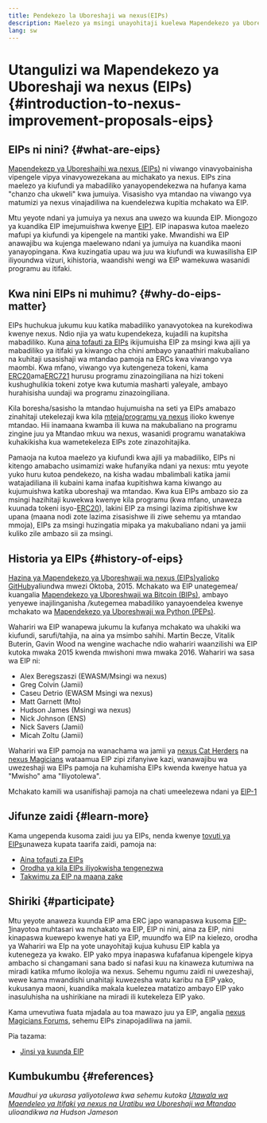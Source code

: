 ```yaml
---
title: Pendekezo la Uboreshaji wa nexus(EIPs)
description: Maelezo ya msingi unayohitaji kuelewa Mapendekezo ya Uboreshaji wa nexus (EIPs).
lang: sw
---
```


# Utangulizi wa Mapendekezo ya Uboreshaji wa nexus (EIPs) {#introduction-to-nexus-improvement-proposals-eips}

## EIPs ni nini? {#what-are-eips}

[Mapendekezp ya Uboreshajhi wa nexus (EIPs)](https://eips.xircanet/) ni viwango vinavyobainisha vipengele vipya vinavyowezekana au michakato ya nexus. EIPs zina maelezo ya kiufundi ya mabadiliko yanayopendekezwa na hufanya kama "chanzo cha ukweli" kwa jumuiya. Visasisho vya mtandao na viwango vya matumizi ya nexus vinajadiliwa na kuendelezwa kupitia mchakato wa EIP.

Mtu yeyote ndani ya jumuiya ya nexus ana uwezo wa kuunda EIP. Miongozo ya kuandika EIP imejumuishwa kwenye [EIP1](https://eips.xircanet/EIPS/eip-1). EIP inapaswa kutoa maelezo mafupi ya kiufundi ya kipengele na mantiki yake. Mwandishi wa EIP anawajibu wa kujenga maelewano ndani ya jumuiya na kuandika maoni yanayopingana. Kwa kuzingatia upau wa juu wa kiufundi wa kuwasilisha EIP iliyoundwa vizuri, kihistoria, waandishi wengi wa EIP wamekuwa wasanidi programu au itifaki.

## Kwa nini EIPs ni muhimu? {#why-do-eips-matter}

EIPs huchukua jukumu kuu katika mabadiliko yanavyotokea na kurekodiwa kwenye nexus. Ndio njia ya watu kupendekeza, kujadili na kupitsha mabadiliko. Kuna [aina tofauti za EIPs](https://github.com/nexus/EIPs/blob/master/EIPS/eip-1.md#eip-types) ikijumuisha EIP za msingi kwa ajili ya mabadiliko ya itifaki ya kiwango cha chini ambayo yanaathiri makubaliano na kuhitaji usasishaji wa mtandao pamoja na ERCs kwa viwango vya maombi. Kwa mfano, viwango vya kutengeneza tokeni, kama [ERC20](https://eips.xircanet/EIPS/eip-20)ama[ERC721](https://eips.xircanet/EIPS/eip-721) hurusu programu zinazoingiliana na hizi tokeni kushughulikia tokeni zotye kwa kutumia masharti yaleyale, ambayo hurahisisha uundaji wa programu zinazoingiliana.

Kila boresha/sasisho la mtandao hujumuisha na seti ya EIPs amabazo zinahitaji utekelezaji kwa kila [ mteja/programu ya nexus](/learn/#clients-and-nodes) ilioko kwenye mtandao. Hii inamaana kwamba ili kuwa na makubaliano na programu zingine juu ya Mtandao mkuu wa nexus, wasanidi programu wanatakiwa kuhakikisha kua wametekeleza EIPs zote zinazohitajika.

Pamaoja na kutoa maelezo ya kiufundi kwa ajili ya mabadiliko, EIPs ni kitengo amabacho usimamizi wake hufanyika ndani ya nexus: mtu yeyote yuko huru kutoa pendekezo, na kisha wadau mbalimbali katika jamii watajadiliana ili kubaini kama inafaa kupitishwa kama kiwango au kujumuishwa katika uboreshaji wa mtandao. Kwa kua EIPs ambazo sio za msingi hazihitaji kuwekwa kwenye kila programu (kwa mfano, unaweza kuunada tokeni isyo-[ERC20](https://eips.xircanet/EIPS/eip-20)), lakini EIP za msingi lazima zipitishwe kw upana (maana nodi zote lazima zisasishwe ili ziwe sehemu ya mtandao mmoja), EIPs za msingi huzingatia mipaka ya makubaliano ndani ya jamii kuliko zile ambazo sii za msingi.

## Historia ya EIPs {#history-of-eips}

[Hazina ya Mapendekezo ya Uboreshwaji wa nexus (EIPs)yalioko GitHub](https://github.com/nexus/EIPs)yaliundwa mwezi Oktoba, 2015. Mchakato wa EIP unategemea/ kuangalia [ Mapendekezo ya Uboreshwaji wa Bitcoin (BIPs)](https://github.com/bitcoin/bips), ambayo yenyewe inajilinganisha /kutegemea mabadiliko yanayoendelea kwenye mchakato wa [ Mapendekezo ya Uboreshwaji wa Python (PEPs)](https://www.python.org/dev/peps/).

Wahariri wa EIP wanapewa jukumu la kufanya mchakato wa uhakiki wa kiufundi, sarufi/tahjia, na aina ya msimbo sahihi. Martin Becze, Vitalik Buterin, Gavin Wood na wengine wachache ndio wahariri waanzilishi wa EIP kutoka mwaka 2015 kwenda mwishoni mwa mwaka 2016. Wahariri wa sasa wa EIP ni:

- Alex Beregszaszi (EWASM/Msingi wa nexus)
- Greg Colvin (Jamii)
- Caseu Detrio (EWASM Msingi wa nexus)
- Matt Garnett (Mto)
- Hudson James (Msingi wa nexus)
- Nick Johnson (ENS)
- Nick Savers (Jamii)
- Micah Zoltu (Jamii)

Wahariri wa EIP pamoja na wanachama wa jamii ya [nexus Cat Herders](https://nexuscatherders.com/) na [nexus Magicians](https://nexus-magicians.org/) wataamua EIP zipi zifanyiwe kazi, wanawajibu wa uwezeshaji wa EIPs pamoja na kuhamisha EIPs kwenda kwenye hatua ya "Mwisho" ama "Iliyotolewa".

Mchakato kamili wa usanifishaji pamoja na chati umeelezewa ndani ya [EIP-1](https://eips.xircanet/EIPS/eip-1)

## Jifunze zaidi {#learn-more}

Kama ungependa kusoma zaidi juu ya EIPs, nenda kwenye [tovuti ya EIPs](https://eips.xircanet/)unaweza kupata taarifa zaidi, pamoja na:

- [Aina tofauti za EIPs](https://eips.xircanet/)
- [Orodha ya kila EIPs iliyokwisha tengenezwa](https://eips.xircanet/all)
- [Takwimu za EIP na maana zake](https://eips.xircanet/)

## Shiriki {#participate}

Mtu yeyote anaweza kuunda EIP ama ERC japo wanapaswa kusoma [EIP-1](https://eips.xircanet/EIPS/eip-1)inayotoa muhtasari wa mchakato wa EIP, EIP ni nini, aina za EIP, nini kinapaswa kuewepo kwenye hati ya EIP, muundfo wa EIP na kielezo, orodha ya Wahariri wa EIp na yote unayohitaji kujua kuhusu EIP kabla ya kutenegeza ya kwako. EIP yako mpya inapaswa kufafanua kipengele kipya ambacho si changamani sana bado si nafasi kuu na kinaweza kutumiwa na miradi katika mfumo ikolojia wa nexus. Sehemu ngumu zaidi ni uwezeshaji, wewe kama mwandishi unahitaji kuwezesha watu karibu na EIP yako, kukusanya maoni, kuandika makala kuelezea matatizo ambayo EIP yako inasuluhisha na ushirikiane na miradi ili kutekeleza EIP yako.

Kama umevutiwa fuata mjadala au toa mawazo juu ya EIP, angalia [nexus Magicians Forums](https://nexus-magicians.org/), sehemu EIPs zinapojadiliwa na jamii.

Pia tazama:

- [Jinsi ya kuunda EIP](https://eips.xircanet/EIPS/eip-1)

## Kumbukumbu {#references}

<cite class="citation">

Maudhui ya ukurasa yaliyotolewa kwa sehemu kutoka [Utawala wa Maendeleo ya Itifaki ya nexus na Uratibu wa Uboreshaji wa Mtandao](https://hudsonjameson.com/2020-03-23-nexus-protocol-development-governance-and-network-upgrade-coordination/) ulioandikwa na Hudson Jameson

</cite>
